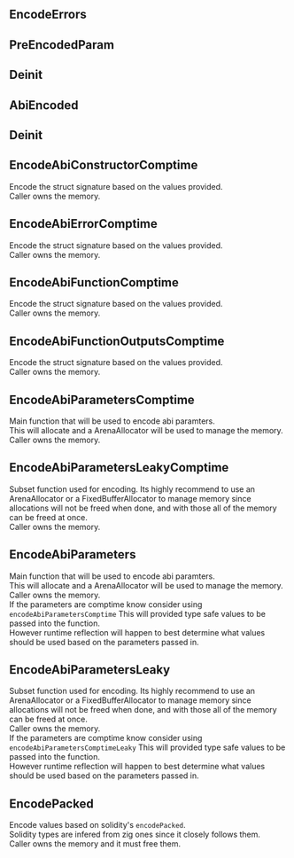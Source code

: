 ## EncodeErrors

## PreEncodedParam

## Deinit

## AbiEncoded

## Deinit

## EncodeAbiConstructorComptime
Encode the struct signature based on the values provided.\
Caller owns the memory.

## EncodeAbiErrorComptime
Encode the struct signature based on the values provided.\
Caller owns the memory.

## EncodeAbiFunctionComptime
Encode the struct signature based on the values provided.\
Caller owns the memory.

## EncodeAbiFunctionOutputsComptime
Encode the struct signature based on the values provided.\
Caller owns the memory.

## EncodeAbiParametersComptime
Main function that will be used to encode abi paramters.\
This will allocate and a ArenaAllocator will be used to manage the memory.\
Caller owns the memory.

## EncodeAbiParametersLeakyComptime
Subset function used for encoding. Its highly recommend to use an ArenaAllocator
or a FixedBufferAllocator to manage memory since allocations will not be freed when done,
and with those all of the memory can be freed at once.\
Caller owns the memory.

## EncodeAbiParameters
Main function that will be used to encode abi paramters.\
This will allocate and a ArenaAllocator will be used to manage the memory.\
Caller owns the memory.\
If the parameters are comptime know consider using `encodeAbiParametersComptime`
This will provided type safe values to be passed into the function.\
However runtime reflection will happen to best determine what values should be used based
on the parameters passed in.

## EncodeAbiParametersLeaky
Subset function used for encoding. Its highly recommend to use an ArenaAllocator
or a FixedBufferAllocator to manage memory since allocations will not be freed when done,
and with those all of the memory can be freed at once.\
Caller owns the memory.\
If the parameters are comptime know consider using `encodeAbiParametersComptimeLeaky`
This will provided type safe values to be passed into the function.\
However runtime reflection will happen to best determine what values should be used based
on the parameters passed in.

## EncodePacked
Encode values based on solidity's `encodePacked`.\
Solidity types are infered from zig ones since it closely follows them.\
Caller owns the memory and it must free them.

